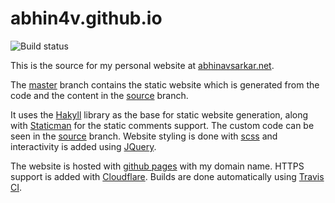 # abhin4v.github.io

![Build status](https://travis-ci.org/abhin4v/abhin4v.github.io.svg?branch=source)

This is the source for my personal website at [abhinavsarkar.net](https://abhinavsarkar.net).

The [master](https://github.com/abhin4v/abhin4v.github.io/tree/master) branch contains the static website which is generated from the code and the content in the [source](https://github.com/abhin4v/abhin4v.github.io/tree/source) branch.

It uses the [Hakyll](https://jaspervdj.be/hakyll/) library as the base for static website generation, along with [Staticman](http://staticman.net/) for the static comments support. The custom code can be seen in the [source](https://github.com/abhin4v/abhin4v.github.io/tree/source) branch. Website styling is done with [scss](http://sass-lang.com) and interactivity is added using [JQuery](http://jquery.com).

The website is hosted with [github pages](https://pages.github.com/) with my domain name. HTTPS support is added with [Cloudflare](http://cloudflare.com/). Builds are done automatically using [Travis CI](https://travis-ci.org/abhin4v/abhin4v.github.io/).
